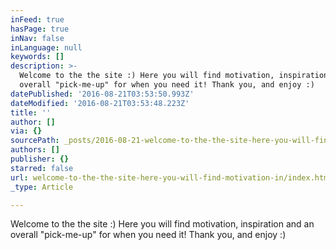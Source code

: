 ```yaml
---
inFeed: true
hasPage: true
inNav: false
inLanguage: null
keywords: []
description: >-
  Welcome to the the site :) Here you will find motivation, inspiration and an
  overall "pick-me-up" for when you need it! Thank you, and enjoy :)
datePublished: '2016-08-21T03:53:50.993Z'
dateModified: '2016-08-21T03:53:48.223Z'
title: ''
author: []
via: {}
sourcePath: _posts/2016-08-21-welcome-to-the-the-site-here-you-will-find-motivation-in.md
authors: []
publisher: {}
starred: false
url: welcome-to-the-the-site-here-you-will-find-motivation-in/index.html
_type: Article

---
```

Welcome to the the site :) Here you will find motivation, inspiration and an overall "pick-me-up" for when you need it! Thank you, and enjoy :)